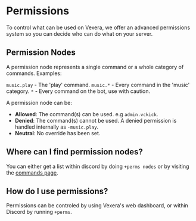 # Permissions

To control what can be used on Vexera, we offer an advanced permissions system so you can decide who can do what on your server.

## Permission Nodes

A permission node represents a single command or a whole category of commands. Examples:

`music.play` - The 'play' command.
`music.*` - Every command in the 'music' category.
`*` - Every command on the bot, use with caution.

A permission node can be:

- **Allowed**: The command(s) can be used. e.g `admin.vckick`.
- **Denied**: The command(s) cannot be used. A denied permission is handled internally as `-music.play`.
- **Neutral**: No override has been set.

## Where can I find permission nodes?

You can either get a list within discord by doing `+perms nodes` or by visiting the [commands page](https://vexera.io/commands).

## How do I use permissions?

Permissions can be controled by using Vexera's web dashboard, or within Discord by running `+perms`.